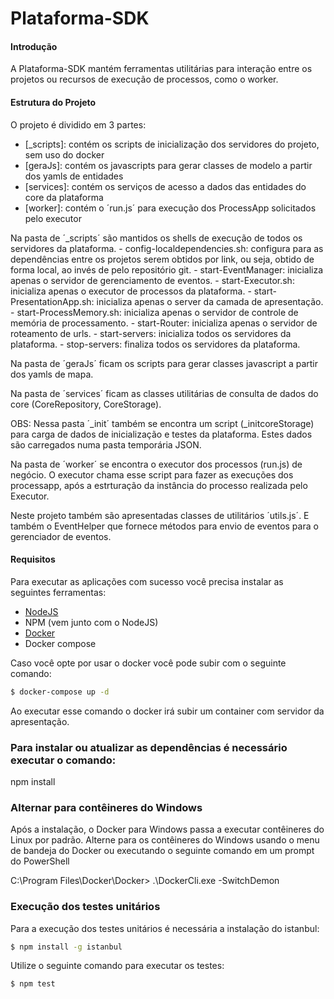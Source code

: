 # Plataforma-SDK

#### Introdução
A Plataforma-SDK mantém ferramentas utilitárias para interação entre os projetos ou recursos de execução de processos, como o worker.


#### Estrutura do Projeto

O projeto é dividido em 3 partes:
* [_scripts]: contém os scripts de inicialização dos servidores do projeto, sem uso do docker
* [geraJs]: contém os javascripts para gerar classes de modelo a partir dos yamls de entidades 
* [services]: contém os serviços de acesso a dados das entidades do core da plataforma
* [worker]: contém o ´run.js´ para execução dos ProcessApp solicitados pelo executor

Na pasta de ´_scripts´ são mantidos os shells de execução de todos os servidores da plataforma.
    - config-localdependencies.sh: configura para as dependências entre os projetos serem obtidos por link, ou seja, obtido de forma local,                                 ao invés de pelo repositório git.
    - start-EventManager: inicializa apenas o servidor de gerenciamento de eventos.
    - start-Executor.sh: inicializa apenas o executor de processos da plataforma.
    - start-PresentationApp.sh: inicializa apenas o server da camada de apresentação.
    - start-ProcessMemory.sh: inicializa apenas o servidor de controle de memória de processamento.
    - start-Router: inicializa apenas o servidor de roteamento de urls.
    - start-servers: inicializa todos os servidores da plataforma.
    - stop-servers: finaliza todos os servidores da plataforma.

Na pasta de ´geraJs´ ficam os scripts para gerar classes javascript a partir dos yamls de mapa.

Na pasta de ´services´ ficam as classes utilitárias de consulta de dados do core (CoreRepository, CoreStorage).

OBS: Nessa pasta ´_init´ também se encontra um script (_initcoreStorage) para carga de dados de inicialização e testes da plataforma.
     Estes dados são carregados numa pasta temporária JSON.

Na pasta de ´worker´ se encontra o executor dos processos (run.js) de negócio. O executor chama esse script para fazer as execuções dos processapp, após a estrturação da instância do processo realizada pelo Executor.

Neste projeto também são apresentadas classes de utilitários ´utils.js´. E também o EventHelper que fornece métodos para envio de eventos para o gerenciador de eventos.


#### Requisitos

Para executar as aplicações com sucesso você precisa instalar as seguintes ferramentas:
* [NodeJS](https://nodejs.org)
* NPM (vem junto com o NodeJS)
* [Docker](https://www.docker.com/)
* Docker compose

Caso você opte por usar o docker você pode subir com o seguinte comando:
```sh
$ docker-compose up -d
```
Ao executar esse comando o docker irá subir um container com servidor da apresentação.

### Para instalar ou atualizar as dependências é necessário executar o comando:
npm install

### Alternar para contêineres do Windows
Após a instalação, o Docker para Windows passa a executar contêineres do Linux por padrão. Alterne para os contêineres do Windows usando o menu de bandeja do Docker ou executando o seguinte comando em um prompt do PowerShell 

C:\Program Files\Docker\Docker> .\DockerCli.exe -SwitchDemon

### Execução dos testes unitários

Para a execução dos testes unitários é necessária a instalação do istanbul: 

```sh
$ npm install -g istanbul
```
Utilize o seguinte comando para executar os testes:

```sh
$ npm test 
```
